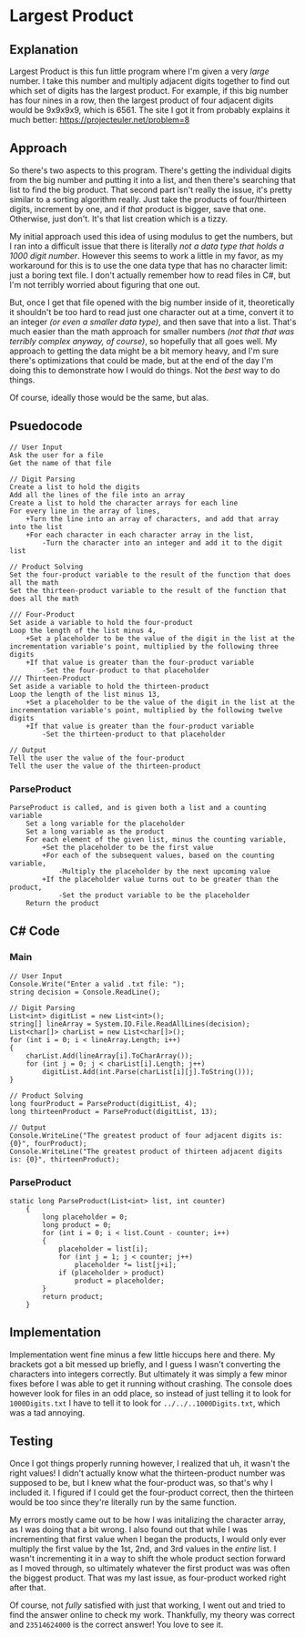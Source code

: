 # Largest Product

## Explanation
Largest Product is this fun little program where I'm given a very *large* number. I take this number and multiply adjacent digits together to find out which set of digits has the largest product. For example, if this big number has four nines in a row, then the largest product of four adjacent digits would be 9x9x9x9, which is 6561. The site I got it from probably explains it much better: https://projecteuler.net/problem=8

## Approach
So there's two aspects to this program. There's getting the individual digits from the big number and putting it into a list, and then there's searching that list to find the big product. That second part isn't really the issue, it's pretty similar to a sorting algorithm really. Just take the products of four/thirteen digits, increment by one, and if *that* product is bigger, save that one. Otherwise, just don't. It's that list creation which is a tizzy.

My initial approach used this idea of using modulus to get the numbers, but I ran into a difficult issue that there is literally *not a data type that holds a 1000 digit number*. However this seems to work a little in my favor, as my workaround for this is to use the one data type that has no character limit: just a boring text file. I don't actually remember how to read files in C#, but I'm not terribly worried about figuring that one out. 

But, once I get that file opened with the big number inside of it, theoretically it shouldn't be too hard to read just one character out at a time, convert it to an integer *(or even a smaller data type)*, and then save that into a list. That's much easier than the math approach for smaller numbers *(not that that was terribly complex anyway, of course)*, so hopefully that all goes well. My approach to getting the data might be a bit memory heavy, and I'm sure there's optimizations that could be made, but at the end of the day I'm doing this to demonstrate how I would do things. Not the *best* way to do things. 

Of course, ideally those would be the same, but alas.

## Psuedocode
	// User Input
	Ask the user for a file
	Get the name of that file

	// Digit Parsing
	Create a list to hold the digits
    Add all the lines of the file into an array
    Create a list to hold the character arrays for each line
    For every line in the array of lines,
        +Turn the line into an array of characters, and add that array into the list
        +For each character in each character array in the list,          
            -Turn the character into an integer and add it to the digit list

	// Product Solving
	Set the four-product variable to the result of the function that does all the math
	Set the thirteen-product variable to the result of the function that does all the math

	/// Four-Product
	Set aside a variable to hold the four-product
	Loop the length of the list minus 4,
		+Set a placeholder to be the value of the digit in the list at the incrementation variable's point, multiplied by the following three digits
		+If that value is greater than the four-product variable
			-Set the four-product to that placeholder
	/// Thirteen-Product
	Set aside a variable to hold the thirteen-product
	Loop the length of the list minus 13,
		+Set a placeholder to be the value of the digit in the list at the incrementation variable's point, multiplied by the following twelve digits
		+If that value is greater than the four-product variable
			-Set the thirteen-product to that placeholder

	// Output
	Tell the user the value of the four-product
	Tell the user the value of the thirteen-product
### ParseProduct
	ParseProduct is called, and is given both a list and a counting variable
        Set a long variable for the placeholder
        Set a long variable as the product
        For each element of the given list, minus the counting variable,
            +Set the placeholder to be the first value
            +For each of the subsequent values, based on the counting variable,
                -Multiply the placeholder by the next upcoming value
            +If the placeholder value turns out to be greater than the product,
                -Set the product variable to be the placeholder
        Return the product

## C# Code
### Main
	// User Input
	Console.Write("Enter a valid .txt file: ");
	string decision = Console.ReadLine();

	// Digit Parsing
	List<int> digitList = new List<int>();
    string[] lineArray = System.IO.File.ReadAllLines(decision);
    List<char[]> charList = new List<char[]>();
    for (int i = 0; i < lineArray.Length; i++)
    {
        charList.Add(lineArray[i].ToCharArray());
        for (int j = 0; j < charList[i].Length; j++)              
            digitList.Add(int.Parse(charList[i][j].ToString()));
    }

	// Product Solving
	long fourProduct = ParseProduct(digitList, 4);
	long thirteenProduct = ParseProduct(digitList, 13);

	// Output
	Console.WriteLine("The greatest product of four adjacent digits is: {0}", fourProduct);
	Console.WriteLine("The greatest product of thirteen adjacent digits is: {0}", thirteenProduct);
### ParseProduct
	static long ParseProduct(List<int> list, int counter)
        {
            long placeholder = 0;
            long product = 0;
            for (int i = 0; i < list.Count - counter; i++)
            {
                placeholder = list[i];
                for (int j = 1; j < counter; j++)
                    placeholder *= list[j+i];
                if (placeholder > product)
                    product = placeholder;
            }
            return product;
        }

## Implementation
Implementation went fine minus a few little hiccups here and there. My brackets got a bit messed up briefly, and I guess I wasn't converting the characters into integers correctly. But ultimately it was simply a few minor fixes before I was able to get it running without crashing. The console does however look for files in an odd place, so instead of just telling it to look for `1000Digits.txt` I have to tell it to look for `../../..1000Digits.txt`, which was a tad annoying.

## Testing
Once I got things properly running however, I realized that uh, it wasn't the right values! I didn't actually know what the thirteen-product number was supposed to be, but I knew what the four-product was, so that's why I included it. I figured if I could get the four-product correct, then the thirteen would be too since they're literally run by the same function.

My errors mostly came out to be how I was initalizing the character array, as I was doing that a bit wrong. I also found out that while I was incrementing that first value when I began the products, I would only ever multiply the first value by the 1st, 2nd, and 3rd values in the *entire* list. I wasn't incrementing it in a way to shift the whole product section forward as I moved through, so ultimately whatever the first product was was often the biggest product. That was my last issue, as four-product worked right after that.

Of course, not *fully* satisfied with just that working, I went out and tried to find the answer online to check my work. Thankfully, my theory was correct and `23514624000` is the correct answer! You love to see it.